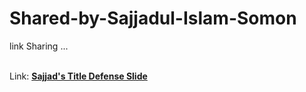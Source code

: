 # Shared-by-Sajjadul-Islam-Somon
link Sharing ... <br><br>

Link: <a href="https://docs.google.com/presentation/d/1m4rh9MJUjOX-XWzXiD5rrt7s6WndVx26/edit?usp=sharing&ouid=110186287794222858801&rtpof=true&sd=true"> <b> Sajjad's Title Defense Slide </b> </a>
